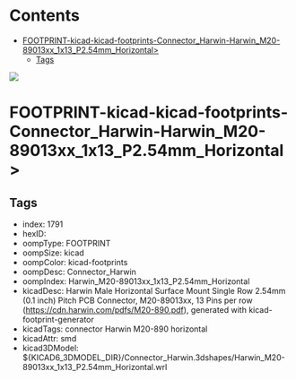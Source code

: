 



Contents
========

* [FOOTPRINT-kicad-kicad-footprints-Connector_Harwin-Harwin_M20-89013xx_1x13_P2.54mm_Horizontal>](#footprint-kicad-kicad-footprints-connector_harwin-harwin_m20-89013xx_1x13_p254mm_horizontal)
	* [Tags](#tags)
  
![][im]
# FOOTPRINT-kicad-kicad-footprints-Connector_Harwin-Harwin_M20-89013xx_1x13_P2.54mm_Horizontal>

## Tags

- index: 1791
- hexID: 
- oompType: FOOTPRINT
- oompSize: kicad
- oompColor: kicad-footprints
- oompDesc: Connector_Harwin
- oompIndex: Harwin_M20-89013xx_1x13_P2.54mm_Horizontal
- kicadDesc: Harwin Male Horizontal Surface Mount Single Row 2.54mm (0.1 inch) Pitch PCB Connector, M20-89013xx, 13 Pins per row (https://cdn.harwin.com/pdfs/M20-890.pdf), generated with kicad-footprint-generator
- kicadTags: connector Harwin M20-890 horizontal
- kicadAttr: smd
- kicad3DModel: ${KICAD6_3DMODEL_DIR}/Connector_Harwin.3dshapes/Harwin_M20-89013xx_1x13_P2.54mm_Horizontal.wrl



[im]: image.png
